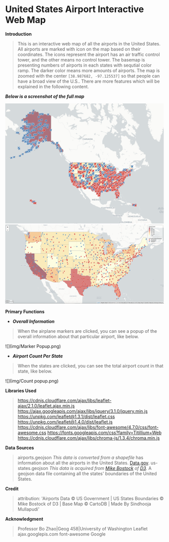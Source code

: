 # United States Airport Interactive Web Map

**Introduction**
>This is an interactive web map of all the airports in the United States. All airports are marked with icon on the map based on their coordinates. The icons <i class="fa fa-rss marker"></i> represent the airport has an air traffic control tower, and the other means no control tower. The basemap is presenting numbers of airports in each states with sequtial color ramp. The darker color means more amounts of airports. The map is zoomed with the center `[38.987682, -97.125537]` so that people can have a broad view of the U.S.. There are more features which will be explained in the following content.

***Below is a screenshot of the full map***

![](img/full.png)
![](img/zoom.png)

**Primary Functions**
- **_Overall Information_**
>When the airplane markers are clicked, you can see a popup of the overall information about that particular airport, like below. 

![](img/Marker Popup.png)

- **_Airport Count Per State_**
>When the states are clicked, you can see the total airport count in that state, like below. 

![](img/Count popup.png)

**Libraries Used**
>https://cdnjs.cloudflare.com/ajax/libs/leaflet-ajax/2.1.0/leaflet.ajax.min.js
>https://ajax.googleapis.com/ajax/libs/jquery/3.1.0/jquery.min.js
>https://unpkg.com/leaflet@1.3.1/dist/leaflet.css
>https://unpkg.com/leaflet@1.4.0/dist/leaflet.js
>https://cdnjs.cloudflare.com/ajax/libs/font-awesome/4.7.0/css/font-awesome.css
>https://fonts.googleapis.com/css?family=Titillium+Web
>https://cdnjs.cloudflare.com/ajax/libs/chroma-js/1.3.4/chroma.min.js

**Data Sources**
>airports.geojson _This data is converted from a shapefile_ has information about all the airports in the United States. 
[Data.gov](https://catalog.data.gov/dataset/usgs-small-scale-dataset-airports-of-the-united-states-201207-shapefile).
>us-states.geojson _This data is acquired from [Mike Bostock](https://bost.ocks.org/mike/) of [D3](https://d3js.org/)._ A geojson data file containing all the states' boundaries of the United States.

**Credit**
>attribution: 'Airports Data &copy; US Government | US States Boundaries &copy; Mike Bostock of D3 | Base Map &copy; CartoDB | Made By Sindhooja Mullapudi'


**Acknowledgment**
>Professor Bo Zhao|Geog 458|University of Washington
>Leaflet
>ajax.googlepis.com
>font-awesome
>Google
